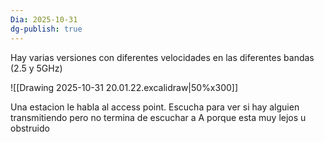 ```yaml
---
Dia: 2025-10-31
dg-publish: true
---
```

Hay varias versiones con diferentes velocidades en las diferentes bandas (2.5 y 5GHz)



![[Drawing 2025-10-31 20.01.22.excalidraw|50%x300]]

Una estacion le habla al access point. Escucha para ver si hay alguien transmitiendo pero no termina de escuchar a A porque esta muy lejos u obstruido 